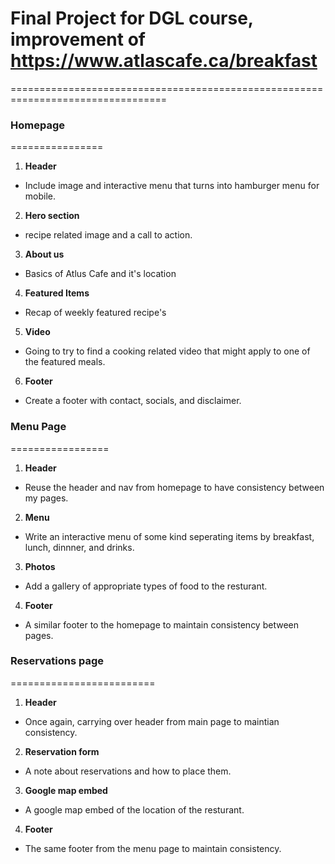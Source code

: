 # Final Project for DGL course, improvement of https://www.atlascafe.ca/breakfast

=================================================================================

### **Homepage**

================

1. **Header**

- Include image and interactive menu that turns into hamburger menu for mobile.

2. **Hero section**

- recipe related image and a call to action.

3. **About us**

- Basics of Atlus Cafe and it's location

4. **Featured Items**

- Recap of weekly featured recipe's

5. **Video**

- Going to try to find a cooking related video that might apply to one of the featured meals.

6. **Footer**

- Create a footer with contact, socials, and disclaimer.

### **Menu Page**

=================

1. **Header**

- Reuse the header and nav from homepage to have consistency between my pages.

2. **Menu**

- Write an interactive menu of some kind seperating items by breakfast, lunch, dinnner, and drinks.

3. **Photos**

- Add a gallery of appropriate types of food to the resturant.

4. **Footer**

- A similar footer to the homepage to maintain consistency between pages.

### **Reservations page**

=========================

1. **Header**

- Once again, carrying over header from main page to maintian consistency.

2. **Reservation form**

- A note about reservations and how to place them.

3. **Google map embed**

- A google map embed of the location of the resturant.

4. **Footer**

- The same footer from the menu page to maintain consistency.
